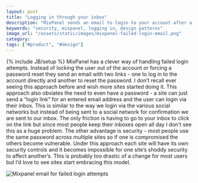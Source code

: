 ```yaml
---
layout: post
title: "Logging in through your inbox"
description: "MixPanel sends an email to login to your account after a few failed login attempts. I wonder if the approach of being able to login solely through an inbox would work"
keywords: "security, mixpanel, logging in, design patterns"
image_url: "/assets/static/images/mixpanel-failed-login-email.png"
category:
tags: ["#product", "#design"]
---
```

{% include JB/setup %}
MixPanel has a clever way of handling failed login attempts. Instead of locking the user out of the account or forcing a password reset they send an email with two links - one to log in to the account directly and another to reset the password. I don’t recall ever seeing this approach before and wish more sites started doing it. This approach also obviates the need to even have a password - a site can just send a “login link” for an entered email address and the user can login via their inbox. This is similar to the way we login via the various social networks but instead of being sent to a social network for confirmation we are sent to our inbox. The only friction is having to go to your inbox to click on the link but since most people keep their inboxes open all day I don’t see this as a huge problem. The other advantage is security - most people use the same password across multiple sites so if one is compromised the others become vulnerable. Under this approach each site will have its own security controls and it becomes impossible for one site’s shoddy security to affect another’s. This is probably too drastic of a change for most users but I’d love to see sites start embracing this model.

<img src="{{ IMG_PATH }}mixpanel-failed-login-email.png" alt="Mixpanel email for failed login attempts"/>